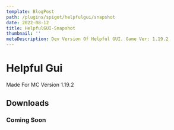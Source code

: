 ```yaml
---
template: BlogPost
path: /plugins/spigot/helpfulgui/snapshot
date: 2022-08-12
title: HelpfulGUI-Snapshot
thumbnail: ''
metaDescription: Dev Version Of Helpful GUI. Game Ver: 1.19.2
---
```

# Helpful Gui
Made For MC Version 1.19.2
## Downloads
### Coming Soon